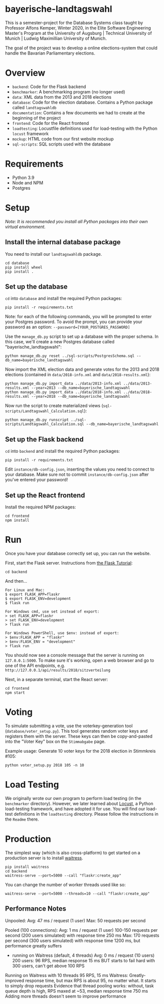 # bayerische-landtagswahl
This is a semester-project for the Database Systems class taught by Professor Alfons Kemper, Winter 2020, in the Elite Software Engineering Master's Program at the University of Augsburg | Technical University of Munich | Ludwig Maximillian University of Munich.

The goal of the project was to develop a online elections-system that could handle the Bavarian Parliamentary elections.
# Overview
- `backend`: Code for the Flask backend
- `benchmarker`: A benchmarking program (no longer used)
- `data`: XML data from the 2013 and 2018 elections
- `database`: Code for the election database. Contains a Python package called `landtagswahldb`
- `documentation`: Contains a few documents we had to create at the beginning of the project
- `frontend`: Code for the React frontend
- `loadtesting`: Locustfile definitions used for load-testing with the Python `locust` framework
- `mockup`: HTML code from our first website mockup
- `sql-scripts`: SQL scripts used with the database

# Requirements
- Python 3.9
- Node and NPM
- Postgres

# Setup

*Note: It is recommended you install all Python packages into their own virtual environment.*

## Install the internal database package

You need to install our `landtagswahldb` package.

```
cd database
pip install wheel
pip install .
```

## Set up the database

`cd` into `database` and install the required Python packages:

```
pip install -r requirements.txt
```

Note: for each of the following commands, you will be prompted to enter your Postgres password. To avoid the prompt, you can provide your password as an option: `--password=[YOUR_POSTGRES_PASSWORD]`

Use the `manage_db.py` script to set up a database with the proper schema. In this case, we'll create a new Postgres database called "bayerische_landtagswahl":
```
python manage_db.py reset ../sql-scripts/PostgresSchema.sql --db_name=bayerische_landtagswahl
```

Now import the XML election data and generate votes for the 2013 and 2018 elections (contained in `data/2018-info.xml` and `data/2018-results.xml`):
```
python manage_db.py import_data ../data/2013-info.xml ../data/2013-results.xml --year=2013 --db_name=bayerische_landtagswahl
python manage_db.py import_data ../data/2018-info.xml ../data/2018-results.xml --year=2018 --db_name=bayerische_landtagswahl
```

Now run the script to create materialized views (`sql-scripts/Landtagswahl_Calculation.sql`):
```
python manage_db.py runscript ../sql-scripts/Landtagswahl_Calculation.sql --db_name=bayerische_landtagswahl
```

## Set up the Flask backend

`cd` into `backend` and install the required Python packages:

```
pip install -r requirements.txt
```

Edit `instance/db-config.json`, inserting the values you need to connect to your database. Make sure not to commit `instance/db-config.json` after you've entered your password!

## Set up the React frontend

Install the required NPM packages:

```
cd frontend
npm install
```

# Run

Once you have your database correctly set up, you can run the website.

First, start the Flask server. Instructions from [the Flask Tutorial](https://flask.palletsprojects.com/en/1.1.x/tutorial/factory/#run-the-application):
```
cd backend
```

And then...

```
For Linux and Mac:
$ export FLASK_APP=flaskr
$ export FLASK_ENV=development
$ flask run

For Windows cmd, use set instead of export:
> set FLASK_APP=flaskr
> set FLASK_ENV=development
> flask run

For Windows PowerShell, use $env: instead of export:
> $env:FLASK_APP = "flaskr"
> $env:FLASK_ENV = "development"
> flask run
```

You should now see a console message that the server is running on `127.0.0.1:5000`. To make sure it's working, open a web browser and go to one of the API endpoints, e.g. `http://127.0.0.1/api/results/2018/sitzverteilung`

Next, in a separate terminal, start the React server:
```
cd frontend
npm start
```

# Voting

To simulate submitting a vote, use the voterkey-generation tool (`database/voter_setup.py`). This tool generates random voter keys and registers them with the server. These keys can then be copy-and-pasted into the "Voter Key" box on the `Stimmabgabe` page.

Example usage: Generate 10 voter keys for the 2018 election in Stimmkreis #105:
```
python voter_setup.py 2018 105 -n 10
```

# Load Testing

We originally wrote our own program to perform load testing (in the `benchmarker` directory). However, we later learned about [Locust](https://locust.io/), a Python load-testing framework, and have adopted it for use. You will find our load-test definitions in the `loadtesting` directory. Please follow the instructions in the `Readme` there.

# Production

The simplest way (which is also cross-platform) to get started on a production server is to install [waitress](https://docs.pylonsproject.org/projects/waitress/en/stable/).

```
pip install waitress
cd backend
waitress-serve --port=5000 --call "flaskr:create_app"
```

You can change the number of worker threads used like so:

```
waitress-serve --port=5000 --threads=10 --call "flaskr:create_app"
```

## Performance Notes

Unpooled:
Avg: 47 ms / request (1 user)
Max: 50 requests per second


Pooled (100 connections):
Avg: 1 ms / request (1 user)
100-150 requests per second (200 users simulated) with response time 250 ms
Max: 170 requests per second (300 users simulated) with response time 1200 ms, but performance greatly suffers


+ running on Waitress (default, 4 threads)
Avg: 0 ms / request (10 users)
200 users: 96 RPS, median response 15 ms
BUT starts to fail hard with 300 users, can't get above 100 RPS

Running on Waitress with 10 threads
95 RPS, 15 ms
Waitress: Greatly-improved response time, but max RPS is about 95, no matter what.
It starts to simply drop requests
Evidence that thread pooling works: without, task queue depth is high, RPS maxed at ~53, median response time 750 ms
Adding more threads doesn't seem to improve performance